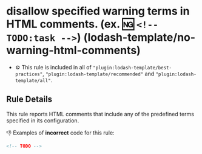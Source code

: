 # disallow specified warning terms in HTML comments. (ex. :ng: `<!-- TODO:task -->`) (lodash-template/no-warning-html-comments)

- :gear: This rule is included in all of `"plugin:lodash-template/best-practices"`, `"plugin:lodash-template/recommended"` and `"plugin:lodash-template/all"`.

## Rule Details

This rule reports HTML comments that include any of the predefined terms specified in its configuration.

:-1: Examples of **incorrect** code for this rule:

```html
<!-- TODO -->
```
